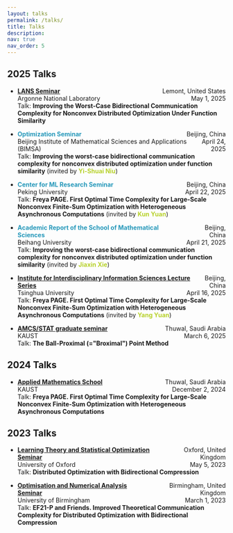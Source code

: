 ```yaml
---
layout: talks
permalink: /talks/
title: Talks
description: 
nav: true
nav_order: 5
---
```


## 2025 Talks

<ul>

  <li style="margin-bottom: 1em;">
    <div style="display: flex; justify-content: space-between;"> 
        <div><strong> <a href="https://www.anl.gov/event/improving-the-worstcase-bidirectional-communication-complexity-for-nonconvex-distributed">LANS Seminar</a> </strong></div> 
        <div style="text-align: right;">Lemont, United States</div> 
   </div>
   <div style="display: flex; justify-content: space-between;"> 
        <div>Argonne National Laboratory</div> 
        <div style="text-align: right;">May 1, 2025</div> 
   </div>
   Talk: <strong>Improving the Worst-Case Bidirectional Communication Complexity for Nonconvex Distributed Optimization Under Function Similarity</strong>
  </li>

  <li style="margin-bottom: 1em;">
    <div style="display: flex; justify-content: space-between;"> 
        <div><strong style="color: #2698ba;">Optimization Seminar</strong></div> 
        <div style="text-align: right;">Beijing, China</div> 
   </div>
   <div style="display: flex; justify-content: space-between;"> 
        <div>Beijing Institute of Mathematical Sciences and Applications (BIMSA)</div> 
        <div style="text-align: right;">April 24, 2025</div> 
   </div>
   Talk: <strong>Improving the worst-case bidirectional communication complexity for nonconvex distributed optimization under function similarity</strong> (invited by <strong><span style="color: #b7d12a;">Yi-Shuai Niu</span></strong>)
  </li>

  <li style="margin-bottom: 1em;">
    <div style="display: flex; justify-content: space-between;"> 
        <div><strong style="color: #2698ba;"> Center for ML Research Seminar </strong></div> 
        <div style="text-align: right;">Beijing, China</div> 
   </div>
   <div style="display: flex; justify-content: space-between;"> 
        <div>Peking University</div> 
        <div style="text-align: right;">April 22, 2025</div> 
   </div>
   Talk: <strong>Freya PAGE. First Optimal Time Complexity for Large-Scale Nonconvex Finite-Sum Optimization with Heterogeneous Asynchronous Computations</strong> (invited by <strong><span style="color: #b7d12a;">Kun Yuan</span></strong>)
  </li>

  <li style="margin-bottom: 1em;">
    <div style="display: flex; justify-content: space-between;"> 
        <div><strong style="color: #2698ba;"> Academic Report of the School of Mathematical Sciences </strong></div> 
        <div style="text-align: right;">Beijing, China</div> 
   </div>
   <div style="display: flex; justify-content: space-between;"> 
        <div>Beihang University</div> 
        <div style="text-align: right;">April 21, 2025</div> 
   </div>
   Talk: <strong>Improving the worst-case bidirectional communication complexity for nonconvex distributed optimization under function similarity</strong> (invited by <strong><span style="color: #b7d12a;">Jiaxin Xie</span></strong>)
  </li>

  <li style="margin-bottom: 1em;">
    <div style="display: flex; justify-content: space-between;"> 
        <div><strong> <a href="https://iiis.tsinghua.edu.cn/en/show-10750-1.html">Institute for Interdisciplinary Information Sciences Lecture Series</a> </strong></div> 
        <div style="text-align: right;">Beijing, China</div> 
   </div>
   <div style="display: flex; justify-content: space-between;"> 
        <div>Tsinghua University</div> 
        <div style="text-align: right;">April 16, 2025</div> 
   </div>
    Talk: <strong>Freya PAGE. First Optimal Time Complexity for Large-Scale Nonconvex Finite-Sum Optimization with Heterogeneous Asynchronous Computations</strong> (invited by <strong><span style="color: #b7d12a;">Yang Yuan</span></strong>)
  </li>

  <li style="margin-bottom: 1em;">
    <div style="display: flex; justify-content: space-between;"> 
        <div><strong> <a href="https://cemse.kaust.edu.sa/events/by-type/graduate-seminar/2025/03/06/ball-proximal-broximal-point-method-new-algorithm">AMCS/STAT graduate seminar</a> </strong></div> 
        <div style="text-align: right;">Thuwal, Saudi Arabia</div> 
   </div>
   <div style="display: flex; justify-content: space-between;"> 
        <div>KAUST</div> 
        <div style="text-align: right;">March 6, 2025</div> 
   </div>
   Talk: <strong>The Ball-Proximal (="Broximal") Point Method</strong>
  </li>
</ul>

## 2024 Talks

<ul>
  <li style="margin-bottom: 1em;">
    <div style="display: flex; justify-content: space-between;"> 
        <div><strong> <a href="https://cemse.kaust.edu.sa/internship-opportunities/applied-mathematics-school-ams">Applied Mathematics School</a> </strong></div> 
        <div style="text-align: right;">Thuwal, Saudi Arabia</div> 
   </div>
   <div style="display: flex; justify-content: space-between;"> 
        <div>KAUST</div> 
        <div style="text-align: right;">December 2, 2024</div> 
   </div>
   Talk: <strong>Freya PAGE. First Optimal Time Complexity for Large-Scale Nonconvex Finite-Sum Optimization with Heterogeneous Asynchronous Computations</strong>
  </li>
</ul>

## 2023 Talks

<ul>

  <li style="margin-bottom: 1em;">
    <div style="display: flex; justify-content: space-between;"> 
        <div><strong> <a href="https://github.com/oxcsml/ML_bazaar/wiki/Learning-Theory-and-Statistical-Optimization">Learning Theory and Statistical Optimization Seminar</a> </strong></div> 
        <div style="text-align: right;">Oxford, United Kingdom</div> 
   </div>
   <div style="display: flex; justify-content: space-between;"> 
        <div>University of Oxford</div> 
        <div style="text-align: right;">May 5, 2023</div> 
   </div>
   Talk: <strong>Distributed Optimization with Bidirectional Compression</strong>
  </li>

  <li style="margin-bottom: 1em;">
    <div style="display: flex; justify-content: space-between;"> 
        <div><strong> <a href="https://www.birmingham.ac.uk/research/activity/mathematics/optimisation-numerical-analysis/optimisation-numerical-analysis-seminar">Optimisation and Numerical Analysis Seminar</a> </strong></div> 
        <div style="text-align: right;">Birmingham, United Kingdom</div> 
   </div>
   <div style="display: flex; justify-content: space-between;"> 
        <div>University of Birmingham</div> 
        <div style="text-align: right;">March 1, 2023</div> 
   </div>
   Talk: <strong>EF21-P and Friends. Improved Theoretical Communication Complexity for Distributed Optimization with Bidirectional Compression</strong>
  </li>

</ul>